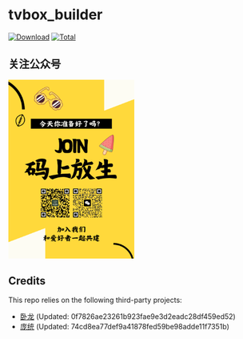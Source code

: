 # tvbox_builder
[![Download](https://img.shields.io/github/v/release/bestpvp/tvbox_builder?color=orange&logoColor=orange&label=Download&logo=DocuSign)](https://github.com/bestpvp/tvbox_builder/releases/latest) 
[![Total](https://shields.io/github/downloads/bestpvp/tvbox_builder/total?logo=Bookmeter&label=Counts&logoColor=yellow&color=yellow)](https://github.com/bestpvp/tvbox_builder/releases)

## 关注公众号
<img src=./join.PNG style="width:50%;" />

## Credits
This repo relies on the following third-party projects:
- [卧龙](https://github.com/bestpvp/box_wolong) (Updated: 0f7826ae23261b923fae9e3d2eadc28df459ed52)
- [庞统](https://github.com/bestpvp/box_pangtong) (Updated: 74cd8ea77def9a41878fed59be98adde11f7351b)
